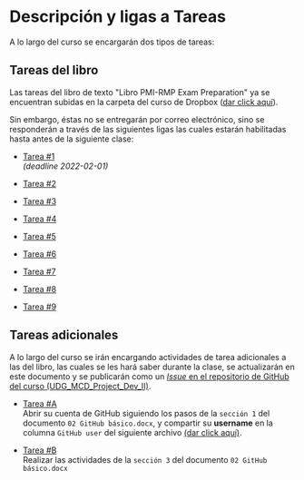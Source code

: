 # Descripción y ligas a Tareas 

A lo largo del curso se encargarán dos tipos de tareas:
 
## Tareas del libro 

Las tareas del libro de texto "Libro PMI-RMP Exam Preparation" ya se encuentran subidas en la carpeta del curso de Dropbox ([dar click aquí](https://www.dropbox.com/sh/tv3uqltxs911tph/AACrsVcEWmiDh_gj3jogdQQia?dl=0)).

Sin embargo, éstas no se entregarán por correo electrónico, sino se responderán a través de las siguientes ligas las cuales estarán habilitadas hasta antes de la siguiente clase:

- [Tarea #1](https://forms.office.com/Pages/ResponsePage.aspx?id=DQSIkWdsW0yxEjajBLZtrQAAAAAAAAAAAANAATmlbQZUMzcyNE5YMzFBVzBPRVozVTVIVkxKSENWWC4u)  
_(deadline 2022-02-01)_

- [Tarea #2](https://forms.office.com/Pages/ResponsePage.aspx?id=DQSIkWdsW0yxEjajBLZtrQAAAAAAAAAAAANAATmlbQZUOUxWT0QwUERYUU9RRElIWUU3REM0TjdTMy4u)

- [Tarea #3](https://forms.office.com/Pages/ResponsePage.aspx?id=DQSIkWdsW0yxEjajBLZtrQAAAAAAAAAAAANAATmlbQZUNFpGME1TUFkxWExBQUNJR09NRFZTSUZWRi4u)

- [Tarea #4](https://forms.office.com/Pages/ResponsePage.aspx?id=DQSIkWdsW0yxEjajBLZtrQAAAAAAAAAAAANAATmlbQZUNE5JMVpDNU85U0MxMVBJRUpWTEo2TENMUS4u)
 
- [Tarea #5](https://forms.office.com/Pages/ResponsePage.aspx?id=DQSIkWdsW0yxEjajBLZtrQAAAAAAAAAAAANAATmlbQZUN0E0Tk5ER1VWNlQzVTQyMllTSks5N0JWWi4u)
 
- [Tarea #6](https://forms.office.com/Pages/ResponsePage.aspx?id=DQSIkWdsW0yxEjajBLZtrQAAAAAAAAAAAANAATmlbQZURTdTOUwySVpQNzZEUUE1TzRPTzhBV0RRQS4u)
 
- [Tarea #7](https://forms.office.com/Pages/ResponsePage.aspx?id=DQSIkWdsW0yxEjajBLZtrQAAAAAAAAAAAANAATmlbQZUQUdKTjBLNjQ3WUkwR1FGM0JNMkVEMlBZUy4u)
 
- [Tarea #8](https://forms.office.com/Pages/ResponsePage.aspx?id=DQSIkWdsW0yxEjajBLZtrQAAAAAAAAAAAANAATmlbQZUQ0pJR1U5QUM3OTFEOFdETVJVNkFERExZUi4u)
 
- [Tarea #9](https://forms.office.com/Pages/ResponsePage.aspx?id=DQSIkWdsW0yxEjajBLZtrQAAAAAAAAAAAANAATmlbQZUQTdZMEZYMDVUSzBSMFFIN1ZPVEYzM0FWSS4u)

## Tareas adicionales

A lo largo del curso se irán encargando actividades de tarea adicionales a las del libro, las cuales se les hará saber durante la clase, se actualizarán en este documento y se publicarán como un [_Issue_ en el repositorio de GitHub del curso (UDG_MCD_Project_Dev_II)](https://github.com/vcuspinera/UDG_MCD_Project_Dev_II).

- [Tarea #A](https://www.dropbox.com/scl/fi/4okrlgubdnjf1e3reis11/02-GitHub-b-sico.docx?dl=0&rlkey=py0nuc2kwdf9340n04k5vnbmr)  
Abrir su cuenta de GitHub siguiendo los pasos de la `sección 1` del documento `02 GitHub básico.docx`, y compartir su __username__ en la columna `GitHub user` del siguiente archivo [(dar click aquí)](https://docs.google.com/spreadsheets/d/1BBgCxXVs10QCtM5fFFlPgei1YngCQJySSZEtn4ipfak/edit#gid=0).


- [Tarea #B](https://www.dropbox.com/scl/fi/4okrlgubdnjf1e3reis11/02-GitHub-b-sico.docx?dl=0&rlkey=py0nuc2kwdf9340n04k5vnbmr)  
Realizar las actividades de la `sección 3` del documento `02 GitHub básico.docx` 